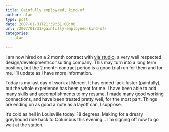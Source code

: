 ```yaml
---
title: Gainfully employeed, kind-of
author: alan
type: post
date: 2007-01-31T21:39:31+00:00
url: /2007/01/31/gainfully-employeed-kind-of/
categories:
  - alan

---
```

I am now hired on a 2 month contract with [via studio][1], a very well respected design/development/consulting company. This may turn into a long term position, but the 2 month contract period is a good trial run for them and for me. I&#8217;ll update as I have more information.

Today is my last day of work at Mercer. It has ended lack-luster (painfully), but the whole experience has been great for me. I have been able to add many skills and accomplishments to my resume, I made many good working connections, and have been treated pretty well, for the most part. Things are ending on as good a note as a layoff can, I suppose.

It&#8217;s cold as hell in Louisville today. 18 degrees. Making for a dreary greyhound ride back to Columbus this evening&#8230; I&#8217;m signing off now to go wait at the station.


 [1]: http://www.viastudio.com
